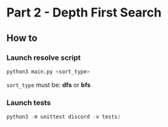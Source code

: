 # Part 2 - Depth First Search
## How to
### Launch resolve script
```py
python3 main.py <sort_type>
```
`sort_type` must be: **dfs** or **bfs**
### Launch tests
```py
python3 -m unittest discord -v tests/
```